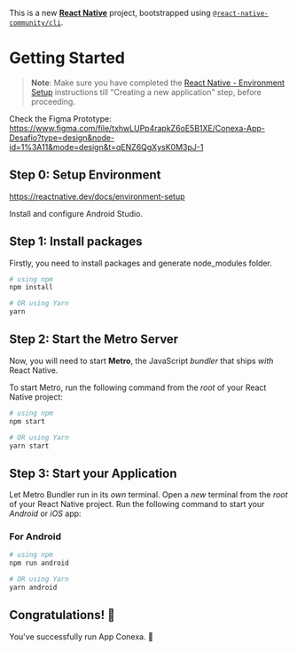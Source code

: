 This is a new [**React Native**](https://reactnative.dev) project, bootstrapped using [`@react-native-community/cli`](https://github.com/react-native-community/cli).

# Getting Started

>**Note**: Make sure you have completed the [React Native - Environment Setup](https://reactnative.dev/docs/environment-setup) instructions till "Creating a new application" step, before proceeding.

Check the Figma Prototype:
https://www.figma.com/file/txhwLUPp4rapkZ6oE5B1XE/Conexa-App-Desafio?type=design&node-id=1%3A11&mode=design&t=qENZ6QgXysK0M3pJ-1

## Step 0: Setup Environment

https://reactnative.dev/docs/environment-setup

Install and configure Android Studio.

## Step 1: Install packages

Firstly, you need to install packages and generate node_modules folder.

```bash
# using npm
npm install

# OR using Yarn
yarn
```
## Step 2: Start the Metro Server

Now, you will need to start **Metro**, the JavaScript _bundler_ that ships _with_ React Native.

To start Metro, run the following command from the _root_ of your React Native project:

```bash
# using npm
npm start

# OR using Yarn
yarn start
```

## Step 3: Start your Application

Let Metro Bundler run in its _own_ terminal. Open a _new_ terminal from the _root_ of your React Native project. Run the following command to start your _Android_ or _iOS_ app:

### For Android

```bash
# using npm
npm run android

# OR using Yarn
yarn android
```

## Congratulations! :tada:

You've successfully run App Conexa. :partying_face: